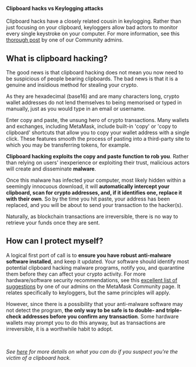 
#### Clipboard hacks vs Keylogging attacks


Clipboard hacks have a closely related cousin in keylogging. Rather than just focusing on your clipboard, keyloggers allow bad actors to monitor every single keystroke on your computer. For more information, see this [thorough post](https://community.metamask.io/t/keyloggers-and-safety-procedure-an-overview/8789) by one of our Community admins.



What is clipboard hacking?
--------------------------


The good news is that clipboard hacking does not mean you now need to be suspicious of people bearing clipboards. The bad news is that it is a genuine and insidious method for stealing your crypto.


As they are hexadecimal (base16) and are many characters long, crypto wallet addresses do not lend themselves to being memorised or typed in manually, just as you would type in an email or username.


Enter copy and paste, the unsung hero of crypto transactions. Many wallets and exchanges, including MetaMask, include built-in 'copy' or 'copy to clipboard' shortcuts that allow you to copy your wallet address with a single click. These features smooth the process of pasting into a third-party site to which you may be transferring tokens, for example. 


**Clipboard hacking exploits the copy and paste function to rob you**. Rather than relying on users' inexperience or exploiting their trust, malicious actors will create and disseminate **malware**.


Once this malware has infected your computer, most likely hidden within a seemingly innocuous download, it will **automatically intercept your clipboard, scan for crypto addresses, and, if it identifies one, replace it with their own**. So by the time you hit paste, your address has been replaced, and you will be about to send your transaction to the hacker(s).  


Naturally, as blockchain transactions are irreversible, there is no way to retrieve your funds once they are sent. 


How can I protect myself?
-------------------------


A logical first port of call is to **ensure you have robust anti-malware software installed**, and keep it updated. Your software should identify most potential clipboard hacking malware programs, notify you, and quarantine them before they can affect your crypto activity. For more hardware/software security recommendations, see this [excellent list of suggestions](https://community.metamask.io/t/keyloggers-and-safety-procedure-an-overview/8789) by one of our admins on the MetaMask Community page. It relates specifically to keyloggers, but the same principles will apply. 


However, since there is a possibility that your anti-malware software may not detect the program, **the only way to be safe is to double- and triple-check addresses before you confirm any transaction**. Some hardware wallets may prompt you to do this anyway, but as transactions are irreversible, it is a worthwhile habit to adopt. 


 


*See [here](https://support.metamask.io/hc/en-us/articles/360015289512#:~:text=How%20do%20I%20identify%20and%20address%20a%20clipboard%20hack%3F) for more details on what you can do if you suspect you're the victim of a clipboard hack.*

